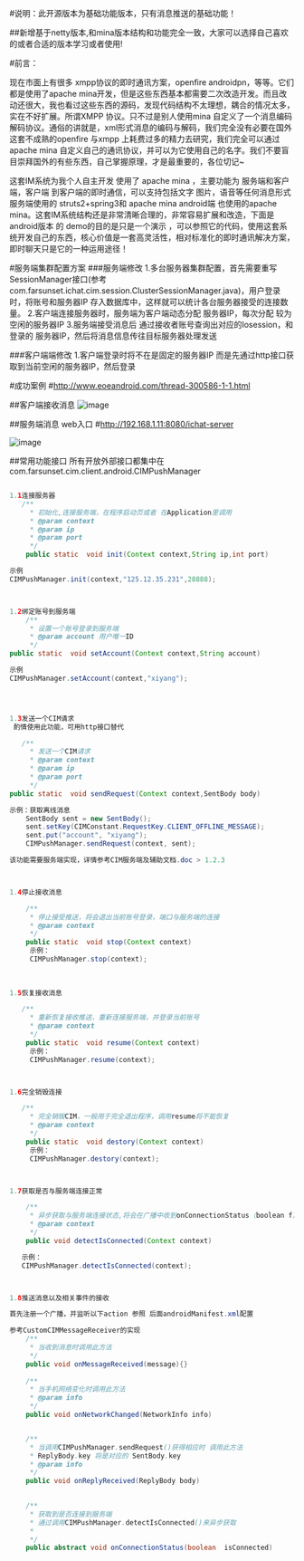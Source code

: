 #说明：此开源版本为基础功能版本，只有消息推送的基础功能！

##新增基于netty版本,和mina版本结构和功能完全一致，大家可以选择自己喜欢的或者合适的版本学习或者使用!


#前言：

   现在市面上有很多 xmpp协议的即时通讯方案，openfire androidpn，等等。它们都是使用了apache mina开发，但是这些东西基本都需要二次改造开发。而且改动还很大，我也看过这些东西的源码，发现代码结构不太理想，耦合的情况太多，实在不好扩展。所谓XMPP 协议。只不过是别人使用mina 自定义了一个消息编码解码协议。通俗的讲就是，xml形式消息的编码与解码，我们完全没有必要在国外这套不成熟的openfire 与xmpp 上耗费过多的精力去研究，我们完全可以通过apache mina 自定义自己的通讯协议，并可以为它使用自己的名字。我们不要盲目崇拜国外的有些东西，自己掌握原理，才是最重要的，各位切记~

   这套IM系统为我个人自主开发 使用了 apache mina ，主要功能为 服务端和客户端，客户端 到客户端的即时通信，可以支持包括文字 图片，语音等任何消息形式 服务端使用的 struts2+spring3和 apache mina android端 也使用的apache mina。这套IM系统结构还是非常清晰合理的，非常容易扩展和改造，下面是android版本 的 demo的目的是只是一个演示 ，可以参照它的代码，使用这套系统开发自己的东西，核心价值是一套高灵活性，相对标准化的即时通讯解决方案，即时聊天只是它的一种运用途径！


#服务端集群配置方案
###服务端修改
1.多台服务器集群配置，首先需要重写SessionManager接口(参考com.farsunset.ichat.cim.session.ClusterSessionManager.java)，用户登录时，将账号和服务器IP 存入数据库中，这样就可以统计各台服务器接受的连接数量。
2.客户端连接服务器时，服务端为客户端动态分配 服务器IP，每次分配 较为空闲的服务器IP
3.服务端接受消息后 通过接收者账号查询出对应的Iosession，和 登录的 服务器IP，然后将消息信息传往目标服务器处理发送


###客户端端修改
1.客户端登录时将不在是固定的服务器IP 而是先通过http接口获取到当前空闲的服务器IP，然后登录
     
#成功案例
#http://www.eoeandroid.com/thread-300586-1-1.html


 
 

##客户端接收消息
![image](http://staticres.oss-cn-hangzhou.aliyuncs.com/cim-android_client.png)

##服务端消息 web入口
#http://192.168.1.11:8080/ichat-server

![image](http://staticres.oss-cn-hangzhou.aliyuncs.com/cim-server.png)



##常用功能接口
所有开放外部接口都集中在
com.farsunset.cim.client.android.CIMPushManager
```java

1.1连接服务器
   /**
     * 初始化,连接服务端，在程序启动页或者 在Application里调用
	 * @param context
	 * @param ip
	 * @param port
	 */
	public static  void init(Context context,String ip,int port)

示例
CIMPushManager.init(context,"125.12.35.231",28888);



1.2绑定账号到服务端
    /**
	 * 设置一个账号登录到服务端
	 * @param account 用户唯一ID
	 */
public static  void setAccount(Context context,String account)

示例
CIMPushManager.setAccount(context,"xiyang");




1.3发送一个CIM请求
 酌情使用此功能，可用http接口替代

   /**
	 * 发送一个CIM请求
	 * @param context
	 * @param ip
	 * @param port
	 */
public static  void sendRequest(Context context,SentBody body)

示例：获取离线消息
    SentBody sent = new SentBody();
	sent.setKey(CIMConstant.RequestKey.CLIENT_OFFLINE_MESSAGE);
	sent.put("account", "xiyang");
	CIMPushManager.sendRequest(context, sent);

该功能需要服务端实现，详情参考CIM服务端及辅助文档.doc > 1.2.3



1.4停止接收消息

    /**
	 * 停止接受推送，将会退出当前账号登录，端口与服务端的连接
	 * @param context
	 */
    public static  void stop(Context context)
     示例：
     CIMPushManager.stop(context);    
     
     
     
1.5恢复接收消息

   /**
     * 重新恢复接收推送，重新连接服务端，并登录当前账号
     * @param context
     */
    public static  void resume(Context context)
     示例：
     CIMPushManager.resume(context);    



1.6完全销毁连接

   /**
	 * 完全销毁CIM，一般用于完全退出程序，调用resume将不能恢复
	 * @param context
	 */
    public static  void destory(Context context)
     示例：
     CIMPushManager.destory(context);    



1.7获取是否与服务端连接正常

    /**
     * 异步获取与服务端连接状态,将会在广播中收到onConnectionStatus（boolean f）
     * @param context
     */
    public void detectIsConnected(Context context)   

   示例：
   CIMPushManager.detectIsConnected(context);   



1.8推送消息以及相关事件的接收

首先注册一个广播，并监听以下action 参照 后面androidManifest.xml配置

参考CustomCIMMessageReceiver的实现
    /**
	 * 当收到消息时调用此方法
	 */
	public void onMessageReceived(message){}
	
    /**
     * 当手机网络变化时调用此方法
     * @param info
     */
	public void onNetworkChanged(NetworkInfo info)


    /**
     * 当调用CIMPushManager.sendRequest()获得相应时 调用此方法
     * ReplyBody.key 将是对应的 SentBody.key 
     * @param info
     */
	public void onReplyReceived(ReplyBody body)

	
	/**
     * 获取到是否连接到服务端
     * 通过调用CIMPushManager.detectIsConnected()来异步获取
     * 
     */
    public abstract void onConnectionStatus(boolean  isConnected)
```